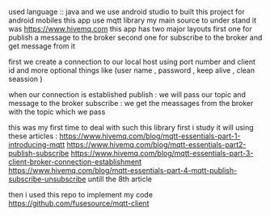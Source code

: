 used language :: java and we use android studio to built this project for android mobiles 
this app use mqtt library 
my main source to under stand it  was https://www.hivemq.com
this app has two major layouts 
first one for publish a message to the broker 
second one for subscribe to the broker and get message from it

first we create a connection to our local host using port number and client id
and more optional things like (user name , password , keep alive , clean seassion )


when our connection is established 
publish : we will pass our topic and message to the broker 
subscribe : we get the meassages from the broker with the topic which we pass

this was my first time to deal with such this library 
first i study it will using these articles :
https://www.hivemq.com/blog/mqtt-essentials-part-1-introducing-mqtt
https://www.hivemq.com/blog/mqtt-essentials-part2-publish-subscribe
https://www.hivemq.com/blog/mqtt-essentials-part-3-client-broker-connection-establishment
https://www.hivemq.com/blog/mqtt-essentials-part-4-mqtt-publish-subscribe-unsubscribe
untill the 8th article 


then i used this repo to implement my code https://github.com/fusesource/mqtt-client
